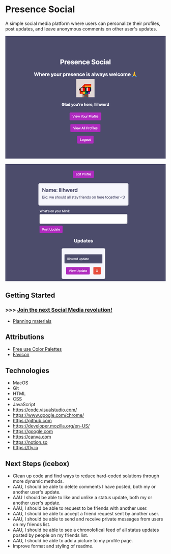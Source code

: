 # Presence Social

A simple social media platform where users can personalize their profiles, post updates, and leave anonymous comments on other user's updates.


![Home Screen](https://github.com/llihwerd/presence-social/blob/main/public/assets/home_page_sc.png?raw=true)


![Your Profile Page](https://github.com/llihwerd/presence-social/blob/main/public/assets/profile_page_sc.png?raw=true)


## Getting Started

### >>> [Join the next Social Media revolution!](https://presence-social.fly.dev/)
* [Planning materials](https://trello.com/b/qpAhduAo/presencesocial)

## Attributions

* [Free use Color Palettes](https://presence-social.fly.dev/)
* [Favicon](https://canva.com)


## Technologies

* MacOS
* Git
* HTML
* CSS
* JavaScript
* https://code.visualstudio.com/
* https://www.google.com/chrome/
* https://github.com
* https://developer.mozilla.org/en-US/
* https://google.com
* https://canva.com
* https://notion.so
* https://fly.io


## Next Steps (icebox)

* Clean up code and find ways to reduce hard-coded solutions through more dynamic methods.
* AAU, I should be able to delete comments I have posted, both my or another user's update.
* AAU I should be able to like and unlike a status update, both my or another user's update.
* AAU, I should be able to request to be friends with another user.
* AAU, I should be able to accept a friend request sent by another user.
* AAU, I should be able to send and receive private messages from users on my friends list.
* AAU, I should be able to see a chronolofical feed of all status updates posted by people on my friends list.
* AAU, I should be able to add a picture to my profile page.
* Improve format and styling of readme.